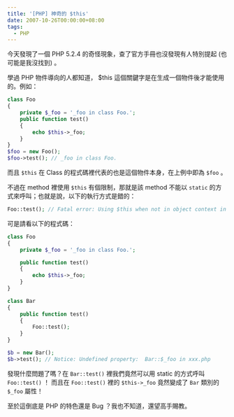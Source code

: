 ```yaml
---
title: '[PHP] 神奇的 $this'
date: 2007-10-26T00:00:00+08:00
tags:
  - PHP
---
```


今天發現了一個 PHP 5.2.4 的奇怪現象，查了官方手冊也沒發現有人特別提起 (也可能是我沒找到) 。

<!-- more -->

學過 PHP 物件導向的人都知道， $this 這個關鍵字是在生成一個物件後才能使用的。例如：

```php
class Foo
{
    private $_foo = '_foo in class Foo.';
    public function test()
    {
        echo $this->_foo;
    }
}
$foo = new Foo();
$foo->test(); // _foo in class Foo.

```

而且 `$this` 在 Class 的程式碼裡代表的也是這個物件本身，在上例中即為 `$foo` 。

不過在 method 裡使用 `$this` 有個限制，那就是該 method 不能以 `static` 的方式來呼叫；也就是說，以下的執行方式是錯的：

```php
Foo::test(); // Fatal error: Using $this when not in object context in xxx.php
```

可是請看以下的程式碼：

```php
class Foo
{
    private $_foo = '_foo in class Foo.';

    public function test()
    {
        echo $this->_foo;
    }
}

class Bar
{
    public function test()
    {
        Foo::test();
    }
}

$b = new Bar();
$b->test(); // Notice: Undefined property:  Bar::$_foo in xxx.php
```

發現什麼問題了嗎？在 `Bar::test()` 裡我們竟然可以用 static 的方式呼叫 `Foo::test()` ！ 而且在 `Foo::test()` 裡的 `$this->_foo` 竟然變成了 `Bar` 類別的 `$_foo` 屬性！

至於這倒底是 PHP 的特色還是 Bug ？我也不知道，還望高手賜教。
